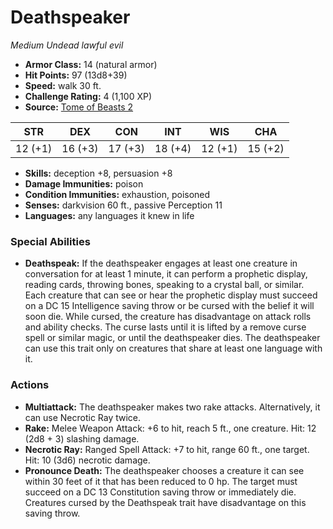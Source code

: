 # Deathspeaker

*Medium* *Undead* *lawful evil*

- **Armor Class:** 14 (natural armor)
- **Hit Points:** 97 (13d8+39)
- **Speed:** walk 30 ft.
- **Challenge Rating:** 4 (1,100 XP)
- **Source:** [Tome of Beasts 2](https://koboldpress.com/kpstore/product/tome-of-beasts-2-for-5th-edition/)

| STR | DEX | CON | INT | WIS | CHA |
| --- | --- | --- | --- | --- | --- |
| 12 (+1) | 16 (+3) | 17 (+3) | 18 (+4) | 12 (+1) | 15 (+2) |

- **Skills:** deception +8, persuasion +8
- **Damage Immunities:** poison
- **Condition Immunities:** exhaustion, poisoned
- **Senses:** darkvision 60 ft., passive Perception 11
- **Languages:** any languages it knew in life
### Special Abilities
- **Deathspeak:** If the deathspeaker engages at least one creature in conversation for at least 1 minute, it can perform a prophetic display, reading cards, throwing bones, speaking to a crystal ball, or similar. Each creature that can see or hear the prophetic display must succeed on a DC 15 Intelligence saving throw or be cursed with the belief it will soon die. While cursed, the creature has disadvantage on attack rolls and ability checks. The curse lasts until it is lifted by a remove curse spell or similar magic, or until the deathspeaker dies. The deathspeaker can use this trait only on creatures that share at least one language with it.
### Actions
- **Multiattack:** The deathspeaker makes two rake attacks. Alternatively, it can use Necrotic Ray twice.
- **Rake:** Melee Weapon Attack: +6 to hit, reach 5 ft., one creature. Hit: 12 (2d8 + 3) slashing damage.
- **Necrotic Ray:** Ranged Spell Attack: +7 to hit, range 60 ft., one target. Hit: 10 (3d6) necrotic damage.
- **Pronounce Death:** The deathspeaker chooses a creature it can see within 30 feet of it that has been reduced to 0 hp. The target must succeed on a DC 13 Constitution saving throw or immediately die. Creatures cursed by the Deathspeak trait have disadvantage on this saving throw.
